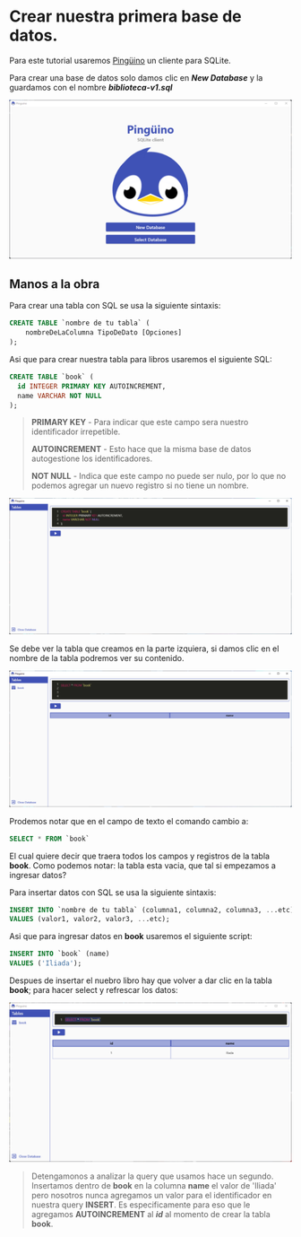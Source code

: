 # Crear nuestra primera base de datos.
Para este tutorial usaremos [Pingüino](https://github.com/ushieru/Pinguino) un cliente para SQLite.

Para crear una base de datos solo damos clic en ***New Database*** y la guardamos con el nombre ***biblioteca-v1.sql***

![create db](images/2.1png.png)

## Manos a la obra

Para crear una tabla con SQL se usa la siguiente sintaxis:

```sql
CREATE TABLE `nombre de tu tabla` (
    nombreDeLaColumna TipoDeDato [Opciones]
);
```

Asi que para crear nuestra tabla para libros usaremos el siguiente SQL:

```sql
CREATE TABLE `book` (
  id INTEGER PRIMARY KEY AUTOINCREMENT,
  name VARCHAR NOT NULL
);
```

> **PRIMARY KEY** - Para indicar que este campo sera nuestro identificador irrepetible.
> 
> **AUTOINCREMENT** - Esto hace que la misma base de datos autogestione los identificadores.
>
> **NOT NULL** - Indica que este campo no puede ser nulo, por lo que no podemos agregar un nuevo registro si no tiene un nombre.

![create book table](images/3.1.png)

Se debe ver la tabla que creamos en la parte izquiera, si damos clic en el nombre de la tabla podremos ver su contenido.

![select book table](images/3.2.png)

Prodemos notar que en el campo de texto el comando cambio a:

```sql
SELECT * FROM `book`
```

El cual quiere decir que traera todos los campos y registros de la tabla **book**. Como podemos notar: la tabla esta vacia, que tal si empezamos a ingresar datos?

Para insertar datos con SQL se usa la siguiente sintaxis:

```sql
INSERT INTO `nombre de tu tabla` (columna1, columna2, columna3, ...etc)
VALUES (valor1, valor2, valor3, ...etc);
```

Asi que para ingresar datos en **book** usaremos el siguiente script:

```sql
INSERT INTO `book` (name)
VALUES ('Iliada');
```

Despues de insertar el nuebro libro hay que volver a dar clic en la tabla **book**; para hacer select y refrescar los datos:

![select book table](images/3.3.png)

> Detengamonos a analizar la query que usamos hace un segundo. Insertamos dentro de **book** en la columna **name** el valor de 'Iliada' pero nosotros nunca agregamos un valor para el identificador en nuestra query **INSERT**. Es especificamente para eso que le agregamos **AUTOINCREMENT** al ***id*** al momento de crear la tabla **book**.
